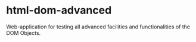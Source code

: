 # html-dom-advanced
Web-application for testing all advanced facilities and functionalities of the DOM Objects.

